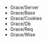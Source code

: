 - Grace/Server
- Grace/Base
- Grace/Cookies
- Grace/Db
- Grace/Req
- Grace/Wise




















